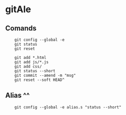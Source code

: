 # gitAle

##  Comands

```
    git config --global -e
    git status
    git reset

    git add *.html
    git add js/*.js
    git add css/
    git status --short
    git commit --amend -m "msg"
    git reset --soft HEAD^
```
## Alias ^^

```
    git config --global -e alias.s "status --short"
```
